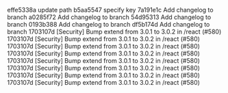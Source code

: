 
effe5338a update path
b5aa5547 specify key
7a191e1c Add changelog to branch
a0285f72 Add changelog to branch
54d95313 Add changelog to branch
0193b388 Add changelog to branch
df5b174d Add changelog to branch
1703107d [Security] Bump extend from 3.0.1 to 3.0.2 in /react (#580)
1703107d [Security] Bump extend from 3.0.1 to 3.0.2 in /react (#580)
1703107d [Security] Bump extend from 3.0.1 to 3.0.2 in /react (#580)
1703107d [Security] Bump extend from 3.0.1 to 3.0.2 in /react (#580)
1703107d [Security] Bump extend from 3.0.1 to 3.0.2 in /react (#580)
1703107d [Security] Bump extend from 3.0.1 to 3.0.2 in /react (#580)
1703107d [Security] Bump extend from 3.0.1 to 3.0.2 in /react (#580)
1703107d [Security] Bump extend from 3.0.1 to 3.0.2 in /react (#580)
